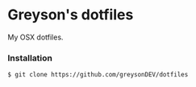 # Greyson's dotfiles

My OSX dotfiles.

### Installation
```
$ git clone https://github.com/greysonDEV/dotfiles
```
